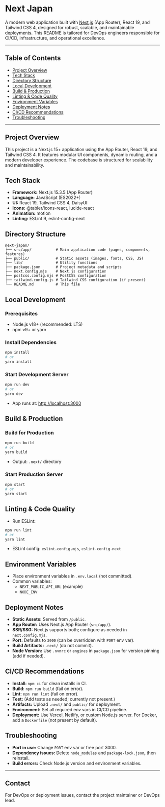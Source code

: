 # Next Japan

A modern web application built with [Next.js](https://nextjs.org/) (App Router), React 19, and Tailwind CSS 4, designed for robust, scalable, and maintainable deployments. This README is tailored for DevOps engineers responsible for CI/CD, infrastructure, and operational excellence.

---

## Table of Contents

- [Project Overview](#project-overview)
- [Tech Stack](#tech-stack)
- [Directory Structure](#directory-structure)
- [Local Development](#local-development)
- [Build & Production](#build--production)
- [Linting & Code Quality](#linting--code-quality)
- [Environment Variables](#environment-variables)
- [Deployment Notes](#deployment-notes)
- [CI/CD Recommendations](#cicd-recommendations)
- [Troubleshooting](#troubleshooting)

---

## Project Overview

This project is a Next.js 15+ application using the App Router, React 19, and Tailwind CSS 4. It features modular UI components, dynamic routing, and a modern developer experience. The codebase is structured for scalability and maintainability.

## Tech Stack

- **Framework:** Next.js 15.3.5 (App Router)
- **Language:** JavaScript (ES2022+)
- **UI:** React 19, Tailwind CSS 4, DaisyUI
- **Icons:** @tabler/icons-react, lucide-react
- **Animation:** motion
- **Linting:** ESLint 9, eslint-config-next

## Directory Structure

```
next-japan/
├── src/app/           # Main application code (pages, components, features)
├── public/            # Static assets (images, fonts, CSS, JS)
├── lib/               # Utility functions
├── package.json       # Project metadata and scripts
├── next.config.mjs    # Next.js configuration
├── postcss.config.mjs # PostCSS configuration
├── tailwind.config.js # Tailwind CSS configuration (if present)
└── README.md          # This file
```

## Local Development

### Prerequisites

- Node.js v18+ (recommended: LTS)
- npm v9+ or yarn

### Install Dependencies

```sh
npm install
# or
yarn install
```

### Start Development Server

```sh
npm run dev
# or
yarn dev
```

- App runs at: [http://localhost:3000](http://localhost:3000)

## Build & Production

### Build for Production

```sh
npm run build
# or
yarn build
```

- Output: `.next/` directory

### Start Production Server

```sh
npm start
# or
yarn start
```

## Linting & Code Quality

- Run ESLint:

```sh
npm run lint
# or
yarn lint
```

- ESLint config: `eslint.config.mjs`, `eslint-config-next`

## Environment Variables

- Place environment variables in `.env.local` (not committed).
- Common variables:
  - `NEXT_PUBLIC_API_URL` (example)
  - `NODE_ENV`

## Deployment Notes

- **Static Assets:** Served from `/public`.
- **App Router:** Uses Next.js App Router (`src/app/`).
- **SSR/SSG:** Next.js supports both; configure as needed in `next.config.mjs`.
- **Port:** Defaults to `3000` (can be overridden with `PORT` env var).
- **Build Artifacts:** `.next/` (do not commit).
- **Node Version:** Use `.nvmrc` or `engines` in `package.json` for version pinning (add if needed).

## CI/CD Recommendations

- **Install:** `npm ci` for clean installs in CI.
- **Build:** `npm run build` (fail on error).
- **Lint:** `npm run lint` (fail on error).
- **Test:** (Add tests as needed; currently not present.)
- **Artifacts:** Upload `.next/` and `public/` for deployment.
- **Environment:** Set all required env vars in CI/CD pipeline.
- **Deployment:** Use Vercel, Netlify, or custom Node.js server. For Docker, add a `Dockerfile` (not present by default).

## Troubleshooting

- **Port in use:** Change `PORT` env var or free port 3000.
- **Dependency issues:** Delete `node_modules` and `package-lock.json`, then reinstall.
- **Build errors:** Check Node.js version and environment variables.

---

## Contact

For DevOps or deployment issues, contact the project maintainer or DevOps lead.
